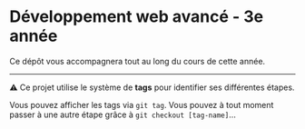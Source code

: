 # Développement web avancé - 3e année

Ce dépôt vous accompagnera tout au long du cours de cette année.

---

⚠️ Ce projet utilise le système de __tags__ pour identifier ses différentes étapes.

Vous pouvez afficher les tags via `git tag`.
Vous pouvez à tout moment passer à une autre étape grâce à `git checkout [tag-name]`…
